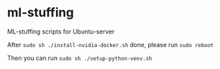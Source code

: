 # ml-stuffing
ML-stuffing scripts for Ubuntu-server

After `sudo sh ./install-nvidia-docker.sh` done, please run `sudo reboot`

Then you can run `sudo sh ./setup-python-venv.sh`
